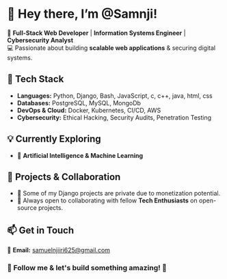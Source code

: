 # 🚀 Hey there, I’m **@Samnji**!  

👀 **Full-Stack Web Developer** | **Information Systems Engineer** | **Cybersecurity Analyst**  
💻 Passionate about building **scalable web applications** & securing digital systems.  

## 🔹 Tech Stack  
- **Languages:** Python, Django, Bash, JavaScript, c, c++, java, html, css 
- **Databases:** PostgreSQL, MySQL, MongoDb
- **DevOps & Cloud:** Docker, Kubernetes, CI/CD, AWS  
- **Cybersecurity:** Ethical Hacking, Security Audits, Penetration Testing  

## 💡 Currently Exploring  
- 🤖 **Artificial Intelligence & Machine Learning**  

## 🚀 Projects & Collaboration  
- 🏢 Some of my Django projects are private due to monetization potential.  
- 🌱 Always open to collaborating with fellow **Tech Enthusiasts** on open-source projects.  

## 📫 Get in Touch  
📩 **Email:** samuelnjiiri625@gmail.com  

### 🔗 Follow me & let's build something amazing! 🚀  


<!---
Samnji/Samnji is a ✨ special ✨ repository because its `README.md` (this file) appears on your GitHub profile.
You can click the Preview link to take a look at your changes.
--->
